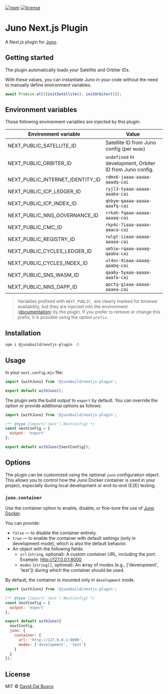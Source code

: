 [![npm][npm-badge]][npm-badge-url]
[![license][npm-license]][npm-license-url]

[npm-badge]: https://img.shields.io/npm/v/@junobuild/nextjs-plugin
[npm-badge-url]: https://www.npmjs.com/package/@junobuild/nextjs-plugin
[npm-license]: https://img.shields.io/npm/l/@junobuild/nextjs-plugin
[npm-license-url]: https://github.com/junobuild/plugins/blob/main/LICENSE

# Juno Next.js Plugin

A Next.js plugin for [Juno].

## Getting started

The plugin automatically loads your Satellite and Orbiter IDs.

With these values, you can instantiate Juno in your code without the need to manually define environment variables.

```javascript
await Promise.all([initSatellite(), initOrbiter()]);
```

## Environment variables

Those following environment variables are injected by this plugin:

| Environment variable             | Value                                                    |
| -------------------------------- | -------------------------------------------------------- |
| NEXT_PUBLIC_SATELLITE_ID         | Satellite ID from Juno config (per `mode`)               |
| NEXT_PUBLIC_ORBITER_ID           | `undefined` in development, Orbiter ID from Juno config. |
| NEXT_PUBLIC_INTERNET_IDENTITY_ID | `rdmx6-jaaaa-aaaaa-aaadq-cai`                            |
| NEXT_PUBLIC_ICP_LEDGER_ID        | `ryjl3-tyaaa-aaaaa-aaaba-cai`                            |
| NEXT_PUBLIC_ICP_INDEX_ID         | `qhbym-qaaaa-aaaaa-aaafq-cai`                            |
| NEXT_PUBLIC_NNS_GOVERNANCE_ID    | `rrkah-fqaaa-aaaaa-aaaaq-cai`                            |
| NEXT_PUBLIC_CMC_ID               | `rkp4c-7iaaa-aaaaa-aaaca-cai`                            |
| NEXT_PUBLIC_REGISTRY_ID          | `rwlgt-iiaaa-aaaaa-aaaaa-cai`                            |
| NEXT_PUBLIC_CYCLES_LEDGER_ID     | `um5iw-rqaaa-aaaaq-qaaba-cai`                            |
| NEXT_PUBLIC_CYCLES_INDEX_ID      | `ul4oc-4iaaa-aaaaq-qaabq-cai`                            |
| NEXT_PUBLIC_SNS_WASM_ID          | `qaa6y-5yaaa-aaaaa-aaafa-cai`                            |
| NEXT_PUBLIC_NNS_DAPP_ID          | `qoctq-giaaa-aaaaa-aaaea-cai`                            |

> Variables prefixed with `NEXT_PUBLIC_` are clearly marked for browser availability, but they are injected into the environment ([documentation](https://nextjs.org/docs/pages/api-reference/next-config-js/env)) by the plugin. If you prefer to remove or change this prefix, it is possible using the option `prefix`.

## Installation

```bash
npm i @junobuild/nextjs-plugin -D
```

## Usage

In your `next.config.mjs` file:

```javascript
import {withJuno} from '@junobuild/nextjs-plugin';

export default withJuno();
```

The plugin sets the build output to `export` by default. You can override the option or provide additional options as follows:

```javascript
import {withJuno} from '@junobuild/nextjs-plugin';

/** @type {import('next').NextConfig} */
const nextConfig = {
  output: 'export'
};

export default withJuno({nextConfig});
```

## Options

The plugin can be customized using the optional `juno` configuration object. This allows you to control how the Juno Docker container is used in your project, especially during local development or end-to-end (E2E) testing.

### `juno.container`

Use the container option to enable, disable, or fine-tune the use of [Juno Docker](https://github.com/junobuild/juno-docker).

You can provide:

- `false` — to disable the container entirely.
- `true` — to enable the container with default settings (only in development mode), which is also the default behavior.
- An object with the following fields:
  - `url` (`string`, optional): A custom container URL, including the port. Example: http://127.0.0.1:8000
  - `modes` (`string[]`, optional): An array of modes (e.g., ['development', 'test']) during which the container should be used.

By default, the container is mounted only in `development` mode.

```javascript
import {withJuno} from '@junobuild/nextjs-plugin';

/** @type {import('next').NextConfig} */
const nextConfig = {
  output: 'export'
};

export default withJuno({
  nextConfig,
  juno: {
    container: {
      url: 'http://127.0.0.1:8000',
      modes: ['development', 'test']
    }
  }
});
```

## License

MIT © [David Dal Busco](mailto:david.dalbusco@outlook.com)

[juno]: https://juno.build
